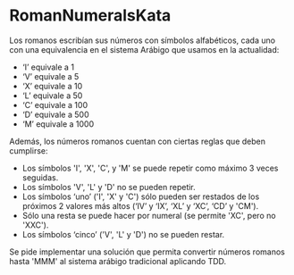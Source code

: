 # RomanNumeralsKata

Los romanos escribían sus números con símbolos alfabéticos, cada uno con una equivalencia en el sistema Arábigo que usamos en la actualidad:
- ‘I’ equivale a 1
- ‘V’ equivale a 5
- ‘X’ equivale a 10
- ‘L’ equivale a 50
- ‘C’ equivale a 100
- ‘D’ equivale a 500
- ‘M’ equivale a 1000

Además, los números romanos cuentan con ciertas reglas que deben cumplirse:
- Los símbolos 'I', 'X', 'C', y 'M' se puede repetir como máximo 3 veces seguidas.
- Los símbolos 'V', 'L' y 'D' no se pueden repetir.
- Los símbolos ‘uno’ ('I', 'X' y 'C') sólo pueden ser restados de los próximos 2 valores más altos (‘IV’ y ‘IX’, ‘XL’ y ‘XC’, ‘CD’ y 'CM').
- Sólo una resta se puede hacer por numeral (se permite 'XC', pero no 'XXC').
- Los símbolos ‘cinco’ ('V', 'L' y 'D') no se pueden restar.

Se pide implementar una solución que permita convertir números romanos hasta 'MMM' al sistema arábigo tradicional aplicando TDD.
